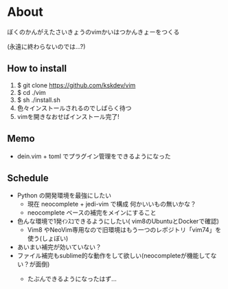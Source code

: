 # About
ぼくのかんがえたさいきょうのvimかいはつかんきょーをつくる

(永遠に終わらないのでは...?)

## How to install
1. $ git clone https://github.com/kskdev/vim
2. $ cd ./vim
3. $ sh ./install.sh
4. 色々インストールされるのでしばらく待つ
5. vimを開きなおせばインストール完了!

## Memo
- dein.vim + toml でプラグイン管理をできるようになった

## Schedule
- Python の開発環境を最強にしたい 
  - 現在 neocomplete + jedi-vim で構成 何かいいもの無いかな？
  - neocomplete ベースの補完をメインにすること
- 色んな環境で1発ｲﾝｽｺできるようにしたい( vim8のUbuntuとDockerで確認)
  - Vim8 やNeoVim専用なので旧環境はもう一つのレポジトリ「vim74」を使う(しょぼい)
- あいまい補完が効いていない？
- ファイル補完もsublime的な動作をして欲しい(neocompleteが機能してない？<C-x><C-f>が面倒)
  - たぶんできるようになったはず...
